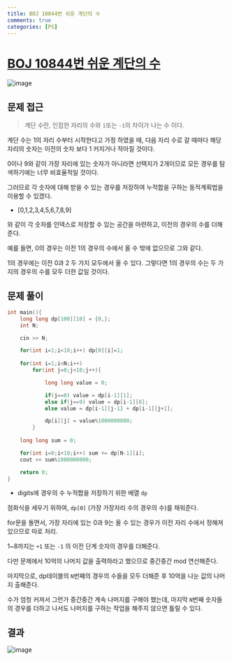 ```yaml
---
title: BOJ 10844번 쉬운 계단의 수
comments: true
categories: [PS]
---
```


# [BOJ 10844번 쉬운 계단의 수](https://www.acmicpc.net/problem/10844)



<img src="https://i.ibb.co/w775czQ/image.png" alt="image" border="0">

문제 접근
---
> 계단 수란, 인접한 자리의 수와 `1`또는 `-1`의 차이가 나는 수 이다.

계단 수는 1의 자리 수부터 시작한다고 가정 하였을 때, 
다음 자리 수로 갈 때마다 해당 자리의 숫자는 이전의 숫자 보다 1 커지거나 작아질 것이다.

0이나 9와 같이 가장 자리에 있는 숫자가 아니라면 선택지가 2개이므로 모든 경우를 탐색하기에는 너무 비효율적일 것이다.

그러므로 각 숫자에 대해 받을 수 있는 경우를 저장하여 누적합을 구하는 동적계획법을 이용할 수 있겠다.

- [0,1,2,3,4,5,6,7,8,9]
  
와 같이 각 숫자를 인덱스로 저장할 수 있는 공간을 마련하고,
이전의 경우의 수를 더해준다. 

예를 들면,
0의 경우는 이전 1의 경우의 수에서 올 수 밖에 없으므로 그와 같다.

1의 경우에는 이전 0과 2 두 가지 모두에서 올 수 있다.
그렇다면 1의 경우의 수는 두 가지의 경우의 수를 모두 더한 값일 것이다.

문제 풀이
---
```cpp
int main(){
    long long dp[100][10] = {0,};
    int N;

    cin >> N;

    for(int i=1;i<10;i++) dp[0][i]=1;
    
    for(int i=1;i<N;i++)
        for(int j=0;j<10;j++){

            long long value = 0;

            if(j==0) value = dp[i-1][1];
            else if(j==9) value = dp[i-1][8];
            else value = dp[i-1][j-1] + dp[i-1][j+1];

            dp[i][j] = value%1000000000;
        }
    
    long long sum = 0;

    for(int i=0;i<10;i++) sum += dp[N-1][i];
    cout << sum%1000000000;

    return 0;
}
```

- digits에 경우의 수 누적합을 저장하기 위한 배열 `dp`

점화식을 세우기 위하여,
`dp[0]` (가장 가장자리 수의 경우의 수)를 채워준다.

for문을 돌면서, 가장 자리에 있는 0과 9는 올 수 있는 경우가 이전 자리 수에서 정해져 있으므로 따로 처리.

1~8까지는 `+1` 또는 `-1` 의 이전 단계 숫자의 경우를 더해준다.

다만 문제에서 10억의 나머지 값을 출력하라고 했으므로 중간중간 mod 연산해준다.

마지막으로, dp테이블의 `N`번째의 경우의 수들을 모두 더해준 후 10억을 나눈 값의 나머지 출해준다. 

수가 엄청 커져서 그런가 중간중간 계속 나머지를 구해야 했는데, 마지막 `N`번째 숫자들의 경우를 더하고 나서도 나머지를 구하는 작업을 해주지 않으면 틀릴 수 있다.

결과
---
<img src="https://i.ibb.co/6wpn73J/image.png" alt="image" border="0">
